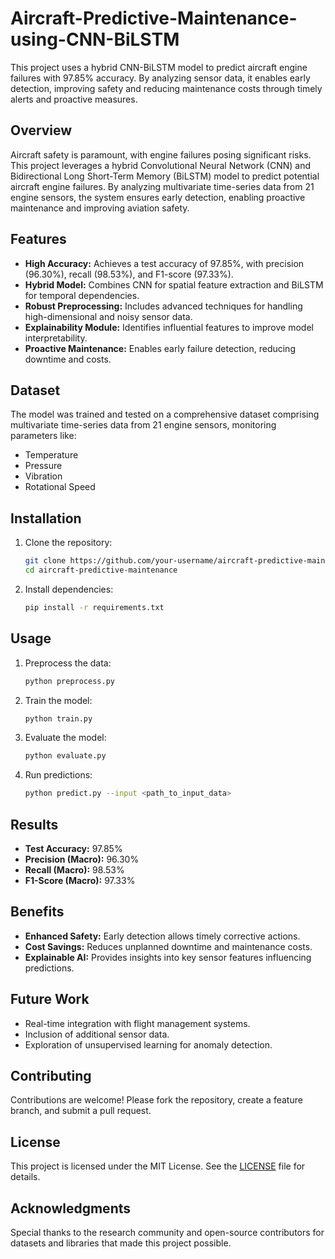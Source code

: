 # Aircraft-Predictive-Maintenance-using-CNN-BiLSTM
This project uses a hybrid CNN-BiLSTM model to predict aircraft engine failures with 97.85% accuracy. By analyzing sensor data, it enables early detection, improving safety and reducing maintenance costs through timely alerts and proactive measures.

## Overview
Aircraft safety is paramount, with engine failures posing significant risks. This project leverages a hybrid Convolutional Neural Network (CNN) and Bidirectional Long Short-Term Memory (BiLSTM) model to predict potential aircraft engine failures. By analyzing multivariate time-series data from 21 engine sensors, the system ensures early detection, enabling proactive maintenance and improving aviation safety.

## Features
- **High Accuracy:** Achieves a test accuracy of 97.85%, with precision (96.30%), recall (98.53%), and F1-score (97.33%).
- **Hybrid Model:** Combines CNN for spatial feature extraction and BiLSTM for temporal dependencies.
- **Robust Preprocessing:** Includes advanced techniques for handling high-dimensional and noisy sensor data.
- **Explainability Module:** Identifies influential features to improve model interpretability.
- **Proactive Maintenance:** Enables early failure detection, reducing downtime and costs.

## Dataset
The model was trained and tested on a comprehensive dataset comprising multivariate time-series data from 21 engine sensors, monitoring parameters like:
- Temperature
- Pressure
- Vibration
- Rotational Speed

## Installation
1. Clone the repository:
   ```bash
   git clone https://github.com/your-username/aircraft-predictive-maintenance.git
   cd aircraft-predictive-maintenance
   ```
2. Install dependencies:
   ```bash
   pip install -r requirements.txt
   ```

## Usage
1. Preprocess the data:
   ```bash
   python preprocess.py
   ```
2. Train the model:
   ```bash
   python train.py
   ```
3. Evaluate the model:
   ```bash
   python evaluate.py
   ```
4. Run predictions:
   ```bash
   python predict.py --input <path_to_input_data>
   ```

## Results
- **Test Accuracy:** 97.85%
- **Precision (Macro):** 96.30%
- **Recall (Macro):** 98.53%
- **F1-Score (Macro):** 97.33%

## Benefits
- **Enhanced Safety:** Early detection allows timely corrective actions.
- **Cost Savings:** Reduces unplanned downtime and maintenance costs.
- **Explainable AI:** Provides insights into key sensor features influencing predictions.

## Future Work
- Real-time integration with flight management systems.
- Inclusion of additional sensor data.
- Exploration of unsupervised learning for anomaly detection.

## Contributing
Contributions are welcome! Please fork the repository, create a feature branch, and submit a pull request.

## License
This project is licensed under the MIT License. See the [LICENSE](LICENSE) file for details.

## Acknowledgments
Special thanks to the research community and open-source contributors for datasets and libraries that made this project possible.

